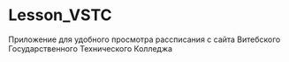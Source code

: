 # Lesson_VSTC
Приложение для удобного просмотра рассписания с сайта Витебского Государственного Технического Колледжа
